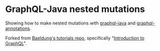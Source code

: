 # GraphQL-Java nested mutations

Showing how to make nested mutations with [graphql-java](https://github.com/graphql-java/graphql-java) and [graphql-annotations](https://github.com/graphql-java/graphql-java-annotations).

Forked from [Baeldung's tutorials repo](https://github.com/eugenp/tutorials), specifically "[Introduction to GraphQL](http://www.baeldung.com/graphql)".
